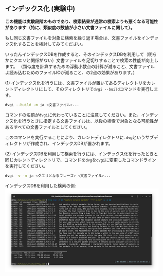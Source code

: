 ## インデックス化 (実験中)

**この機能は実験段階のものであり、検索結果が通常の検索よりも悪くなる可能性があります（特に、類似度の数値が小さい文書ファイルに関して）。**

もし同じ文書ファイルを対象に検索を繰り返す場合は、文書ファイルをインデックス化することを検討してみてください。

いったんインデックスDBを作成すると、そのインデックスDBを利用して（明らかにクエリと関係がない）文書ファイルを足切りすることで検索の性能が向上します。
（類似度を計算するための浮動小数点の計算が減ること、文書ファイルよ読み込むためのファイルIOが減ること、の2点の効果があります。）

(1) インデックス化を行うには、文書ファイルが置いてあるディレクトリをカレントディレクトリにして、そのディレクトリで`dvgi --build`コマンドを実行します。

```sh
dvgi --build -m ja <文書ファイル>...
```

コマンドの名前が`dvgi`に代わっていることに注意してください。また、インデックス化を行うときに指定する文書ファイルは、以後の検索で対象となる可能性があるすべての文書ファイルとしてください。

このコマンドを実行することにより、カレントディレクトリに`.dvg`というサブディレクトリが作成され、インデックスDBが置かれます。

(2) インデックスDBを利用して検索を行うには、インデックス化を行ったときと同じカレントディレクトリで、コマンドを`dvg`を`dvgi`に変更したコマンドラインを実行してください。

```sh
dvgi -v -m ja <クエリとなるフレーズ> <文書ファイル>...
```

インデックスDBを利用した検索の例:  
![](images/run9.png)
